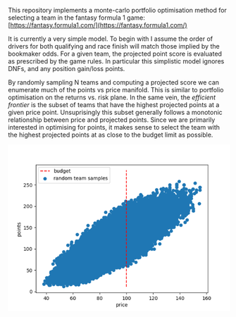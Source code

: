 This repository implements a monte-carlo portfolio optimisation method for selecting a team in the fantasy formula 1 game: [https://fantasy.formula1.com/](https://fantasy.formula1.com/)

It is currently a very simple model. To begin with I assume the order of drivers for both qualifying and race finish will match those implied by the bookmaker odds. For a given team, the projected point score is evaluated as prescribed by the game rules. In particular this simplistic model ignores DNFs, and any position gain/loss points. 

By randomly sampling N teams and computing a projected score we can enumerate much of the points vs price manifold. This is similar to portfolio optimisation on the returns vs. risk plane. In the same vein, the _efficient frontier_ is the subset of teams that have the highest projected points at a given price point. Unsuprisingly this subset generally follows a monotonic relationship between price and projected points. Since we are primarily interested in optimising for points, it makes sense to select the team with the highest projected points at as close to the budget limit as possible. 

![Frontier Image](frontier.png)